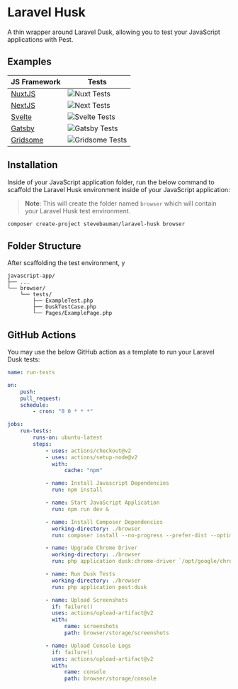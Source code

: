 # Laravel Husk

A thin wrapper around Laravel Dusk, allowing you to test your JavaScript applications with Pest.

## Examples

| JS Framework                                                     | Tests                                                                                                             |
| ---------------------------------------------------------------- | ----------------------------------------------------------------------------------------------------------------- |
| [NuxtJS](https://github.com/stevebauman/laravel-husk-nuxt)       | ![Nuxt Tests](https://github.com/stevebauman/laravel-husk-nuxt/actions/workflows/run-tests.yml/badge.svg)         |
| [NextJS](https://github.com/stevebauman/laravel-husk-next)       | ![Next Tests](https://github.com/stevebauman/laravel-husk-next/actions/workflows/run-tests.yml/badge.svg)         |
| [Svelte](https://github.com/stevebauman/laravel-husk-svelte)     | ![Svelte Tests](https://github.com/stevebauman/laravel-husk-svelte/actions/workflows/run-tests.yml/badge.svg)     |
| [Gatsby](https://github.com/stevebauman/laravel-husk-gatsby)     | ![Gatsby Tests](https://github.com/stevebauman/laravel-husk-gatsby/actions/workflows/run-tests.yml/badge.svg)     |
| [Gridsome](https://github.com/stevebauman/laravel-husk-gridsome) | ![Gridsome Tests](https://github.com/stevebauman/laravel-husk-gridsome/actions/workflows/run-tests.yml/badge.svg) |

## Installation

Inside of your JavaScript application folder, run the below command to scaffold the Laravel Husk environment inside of your JavaScript application:

> **Note**: This will create the folder named `browser` which will contain your Laravel Husk test environment.

```bash
composer create-project stevebauman/laravel-husk browser
```

## Folder Structure

After scaffolding the test environment, y

```
javascript-app/
├── ...
└── browser/
    └── tests/
        ├── ExampleTest.php
        ├── DuskTestCase.php
        └── Pages/ExamplePage.php
```

## GitHub Actions

You may use the below GitHub action as a template to run your Laravel Dusk tests:

```yaml
name: run-tests

on:
    push:
    pull_request:
    schedule:
        - cron: "0 0 * * *"

jobs:
    run-tests:
        runs-on: ubuntu-latest
        steps:
            - uses: actions/checkout@v2
            - uses: actions/setup-node@v2
              with:
                  cache: "npm"

            - name: Install Javascript Dependencies
              run: npm install

            - name: Start JavaScript Application
              run: npm run dev &

            - name: Install Composer Dependencies
              working-directory: ./browser
              run: composer install --no-progress --prefer-dist --optimize-autoloader

            - name: Upgrade Chrome Driver
              working-directory: ./browser
              run: php application dusk:chrome-driver `/opt/google/chrome/chrome --version | cut -d " " -f3 | cut -d "." -f1`

            - name: Run Dusk Tests
              working-directory: ./browser
              run: php application pest:dusk

            - name: Upload Screenshots
              if: failure()
              uses: actions/upload-artifact@v2
              with:
                  name: screenshots
                  path: browser/storage/screenshots

            - name: Upload Console Logs
              if: failure()
              uses: actions/upload-artifact@v2
              with:
                  name: console
                  path: browser/storage/console
```
